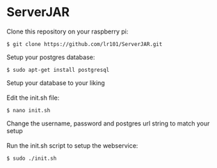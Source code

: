# ServerJAR
Clone this repository on your raspberry pi:
```
$ git clone https://github.com/lr101/ServerJAR.git
```
Setup your postgres database:
```
$ sudo apt-get install postgresql
```
Setup your database to your liking \
\
Edit the init.sh file:
```
$ nano init.sh
```
Change the username, password and postgres url string to match your setup \
\
Run the init.sh script to setup the webservice:
```
$ sudo ./init.sh
```
